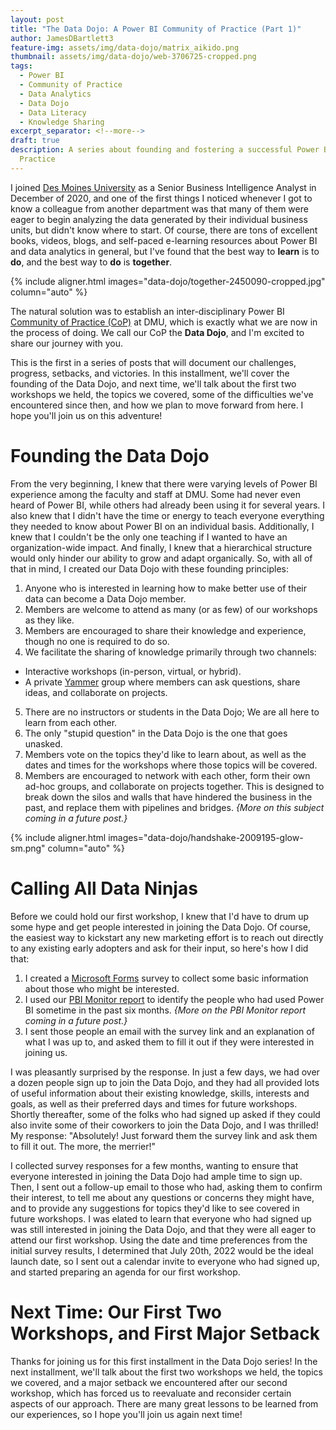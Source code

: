 ```yaml
---
layout: post
title: "The Data Dojo: A Power BI Community of Practice (Part 1)"
author: JamesDBartlett3
feature-img: assets/img/data-dojo/matrix_aikido.png
thumbnail: assets/img/data-dojo/web-3706725-cropped.png
tags:
  - Power BI
  - Community of Practice
  - Data Analytics
  - Data Dojo
  - Data Literacy
  - Knowledge Sharing
excerpt_separator: <!--more-->
draft: true
description: A series about founding and fostering a successful Power BI Community of
  Practice
---
```


I joined [Des Moines University](https://dmu.edu) as a Senior Business Intelligence Analyst in December of 2020, and one of the first things I noticed whenever I got to know a colleague from another department was that many of them were eager to begin analyzing the data generated by their individual business units, but didn't know where to start. Of course, there are tons of excellent books, videos, blogs, and self-paced e-learning resources about Power BI and data analytics in general, but I've found that the best way to **learn** is to **do**, and the best way to **do** is **together**.
<!--more--> 

{% include aligner.html images="data-dojo/together-2450090-cropped.jpg" column="auto" %}

The natural solution was to establish an inter-disciplinary Power BI [Community of Practice (CoP)](https://en.wikipedia.org/wiki/Community_of_practice) at DMU, which is exactly what we are now in the process of doing. We call our CoP the **Data Dojo**, and I'm excited to share our journey with you. 

This is the first in a series of posts that will document our challenges, progress, setbacks, and victories. In this installment, we'll cover the founding of the Data Dojo, and next time, we'll talk about the first two workshops we held, the topics we covered, some of the difficulties we've encountered since then, and how we plan to move forward from here. I hope you'll join us on this adventure!

# Founding the Data Dojo

From the very beginning, I knew that there were varying levels of Power BI experience among the faculty and staff at DMU. Some had never even heard of Power BI, while others had already been using it for several years. I also knew that I didn't have the time or energy to teach everyone everything they needed to know about Power BI on an individual basis. Additionally, I knew that I couldn't be the only one teaching if I wanted to have an organization-wide impact. And finally, I knew that a hierarchical structure would only hinder our ability to grow and adapt organically. So, with all of that in mind, I created our Data Dojo with these founding principles:

1. Anyone who is interested in learning how to make better use of their data can become a Data Dojo member.
2. Members are welcome to attend as many (or as few) of our workshops as they like.
3. Members are encouraged to share their knowledge and experience, though no one is required to do so.
4. We facilitate the sharing of knowledge primarily through two channels:
  * Interactive workshops (in-person, virtual, or hybrid).
  * A private [Yammer](https://www.yammer.com) group where members can ask questions, share ideas, and collaborate on projects.
5. There are no instructors or students in the Data Dojo; We are all here to learn from each other.
6. The only "stupid question" in the Data Dojo is the one that goes unasked.
7. Members vote on the topics they'd like to learn about, as well as the dates and times for the workshops where those topics will be covered.
8. Members are encouraged to network with each other, form their own ad-hoc groups, and collaborate on projects together. This is designed to break down the silos and walls that have hindered the business in the past, and replace them with pipelines and bridges. *{More on this subject coming in a future post.}*

{% include aligner.html images="data-dojo/handshake-2009195-glow-sm.png" column="auto" %}

# Calling All Data Ninjas

Before we could hold our first workshop, I knew that I'd have to drum up some hype and get people interested in joining the Data Dojo. Of course, the easiest way to kickstart any new marketing effort is to reach out directly to any existing early adopters and ask for their input, so here's how I did that:
1. I created a [Microsoft Forms](https://forms.office.com) survey to collect some basic information about those who might be interested. 
2. I used our [PBI Monitor report](https://github.com/RuiRomano/pbimonitor) to identify the people who had used Power BI sometime in the past six months. *{More on the PBI Monitor report coming in a future post.}*
3. I sent those people an email with the survey link and an explanation of what I was up to, and asked them to fill it out if they were interested in joining us. 

I was pleasantly surprised by the response. In just a few days, we had over a dozen people sign up to join the Data Dojo, and they had all provided lots of useful information about their existing knowledge, skills, interests and goals, as well as their preferred days and times for future workshops. Shortly thereafter, some of the folks who had signed up asked if they could also invite some of their coworkers to join the Data Dojo, and I was thrilled! My response: "Absolutely! Just forward them the survey link and ask them to fill it out. The more, the merrier!" 

I collected survey responses for a few months, wanting to ensure that everyone interested in joining the Data Dojo had ample time to sign up. Then, I sent out a follow-up email to those who had, asking them to confirm their interest, to tell me about any questions or concerns they might have, and to provide any suggestions for topics they'd like to see covered in future workshops. I was elated to learn that everyone who had signed up was still interested in joining the Data Dojo, and that they were all eager to attend our first workshop. Using the date and time preferences from the initial survey results, I determined that July 20th, 2022 would be the ideal launch date, so I sent out a calendar invite to everyone who had signed up, and started preparing an agenda for our first workshop.

# Next Time: Our First Two Workshops, and First Major Setback

Thanks for joining us for this first installment in the Data Dojo series! In the next installment, we'll talk about the first two workshops we held, the topics we covered, and a major setback we encountered after our second workshop, which has forced us to reevaluate and reconsider certain aspects of our approach. There are many great lessons to be learned from our experiences, so I hope you'll join us again next time!